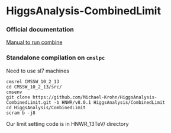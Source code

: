 HiggsAnalysis-CombinedLimit
===========================

### Official documentation

[Manual to run combine](https://cms-analysis.github.io/HiggsAnalysis-CombinedLimit/)

### Standalone compilation on `cmslpc`

Need to use sl7 machines
```
cmsrel CMSSW_10_2_13
cd CMSSW_10_2_13/src/
cmsenv
git clone https://github.com/Michael-Krohn/HiggsAnalysis-CombinedLimit.git -b HNWR/v8.0.1 HiggsAnalysis/CombinedLimit
cd HiggsAnalysis/CombinedLimit
scram b -j8
```

Our limit setting code is in HNWR_13TeV/ directory
